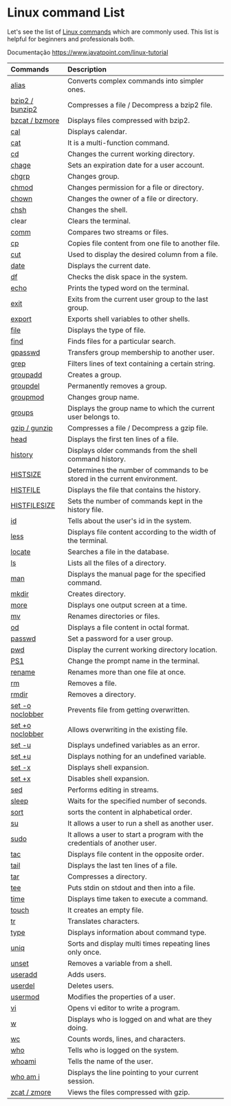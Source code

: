 # Linux command List

Let's see the list of [Linux commands](https://www.javatpoint.com/linux-commands) which are commonly used. This list is helpful for beginners and professionals both.

Documentação  https://www.javatpoint.com/linux-tutorial

| Commands                                                     | Description                                                  |
| :----------------------------------------------------------- | :----------------------------------------------------------- |
| [alias](https://www.javatpoint.com/linux-aliases)            | Converts complex commands into simpler ones.                 |
| [bzip2 / bunzip2](https://www.javatpoint.com/linux-bzip2-bunzip2) | Compresses a file / Decompress a bzip2 file.                 |
| [bzcat / bzmore](https://www.javatpoint.com/linux-bzcat-bzmore) | Displays files compressed with bzip2.                        |
| [cal](https://www.javatpoint.com/linux-cal)                  | Displays calendar.                                           |
| [cat](https://www.javatpoint.com/linux-cat)                  | It is a multi-function command.                              |
| [cd](https://www.javatpoint.com/linux-cd)                    | Changes the current working directory.                       |
| [chage](https://www.javatpoint.com/linux-user-password)      | Sets an expiration date for a user account.                  |
| [chgrp](https://www.javatpoint.com/linux-file-ownership)     | Changes group.                                               |
| [chmod](https://www.javatpoint.com/linux-file-permissions)   | Changes permission for a file or directory.                  |
| [chown](https://www.javatpoint.com/linux-file-ownership)     | Changes the owner of a file or directory.                    |
| [chsh](https://www.javatpoint.com/linux-user-management)     | Changes the shell.                                           |
| clear                                                        | Clears the terminal.                                         |
| [comm](https://www.javatpoint.com/linux-comm)                | Compares two streams or files.                               |
| [cp](https://www.javatpoint.com/linux-cp)                    | Copies file content from one file to another file.           |
| [cut](https://www.javatpoint.com/linux-cut)                  | Used to display the desired column from a file.              |
| [date](https://www.javatpoint.com/linux-date)                | Displays the current date.                                   |
| [df](https://www.javatpoint.com/linux-df)                    | Checks the disk space in the system.                         |
| [echo](https://www.javatpoint.com/bash-read-user-input)      | Prints the typed word on the terminal.                       |
| [exit](http://javatpoint.com/linux-exit-command)             | Exits from the current user group to the last group.         |
| [export](https://www.javatpoint.com/linux-export-command)    | Exports shell variables to other shells.                     |
| [file](https://www.javatpoint.com/linux-file)                | Displays the type of file.                                   |
| [find](https://www.javatpoint.com/linux-find)                | Finds files for a particular search.                         |
| [gpasswd](https://www.javatpoint.com/linux-groups)           | Transfers group membership to another user.                  |
| [grep](https://www.javatpoint.com/linux-grep)                | Filters lines of text containing a certain string.           |
| [groupadd](https://www.javatpoint.com/linux-groups)          | Creates a group.                                             |
| [groupdel](https://www.javatpoint.com/linux-groups)          | Permanently removes a group.                                 |
| [groupmod](https://www.javatpoint.com/linux-groups)          | Changes group name.                                          |
| [groups](https://www.javatpoint.com/linux-groups)            | Displays the group name to which the current user belongs to. |
| [gzip / gunzip](https://www.javatpoint.com/linux-gzip)       | Compresses a file / Decompress a gzip file.                  |
| [head](https://www.javatpoint.com/linux-head)                | Displays the first ten lines of a file.                      |
| [history](https://www.javatpoint.com/linux-shell-history-commands) | Displays older commands from the shell command history.      |
| [HISTSIZE](https://www.javatpoint.com/linux-history-size)    | Determines the number of commands to be stored in the current environment. |
| [HISTFILE](https://www.javatpoint.com/linux-history-size)    | Displays the file that contains the history.                 |
| [HISTFILESIZE](https://www.javatpoint.com/linux-history-size) | Sets the number of commands kept in the history file.        |
| [id](http://javatpoint.com/linux-id-command)                 | Tells about the user's id in the system.                     |
| [less](https://www.javatpoint.com/linux-less)                | Displays file content according to the width of the terminal. |
| [locate](https://www.javatpoint.com/linux-locate)            | Searches a file in the database.                             |
| [ls](https://www.javatpoint.com/linux-ls)                    | Lists all the files of a directory.                          |
| [man](https://www.javatpoint.com/linux-man)                  | Displays the manual page for the specified command.          |
| [mkdir](https://www.javatpoint.com/linux-mkdir)              | Creates directory.                                           |
| [more](https://www.javatpoint.com/linux-more)                | Displays one output screen at a time.                        |
| [mv](https://www.javatpoint.com/linux-mv)                    | Renames directories or files.                                |
| [od](https://www.javatpoint.com/linux-od)                    | Displays a file content in octal format.                     |
| [passwd](https://www.javatpoint.com/linux-user-password)     | Set a password for a user group.                             |
| [pwd](https://www.javatpoint.com/linux-pwd)                  | Display the current working directory location.              |
| [PS1](https://www.javatpoint.com/linux-ps)                   | Change the prompt name in the terminal.                      |
| [rename](https://www.javatpoint.com/linux-rename)            | Renames more than one file at once.                          |
| [rm](https://www.javatpoint.com/linux-rm)                    | Removes a file.                                              |
| [rmdir](https://www.javatpoint.com/linux-rmdir)              | Removes a directory.                                         |
| [set -o noclobber](http://javatpoint.com/linux-set-command)  | Prevents file from getting overwritten.                      |
| [set +o noclobber](http://javatpoint.com/linux-set-command)  | Allows overwriting in the existing file.                     |
| [set -u](http://javatpoint.com/linux-set-command)            | Displays undefined variables as an error.                    |
| [set +u](http://javatpoint.com/linux-set-command)            | Displays nothing for an undefined variable.                  |
| [set -x](http://javatpoint.com/linux-set-command)            | Displays shell expansion.                                    |
| [set +x](http://javatpoint.com/linux-set-command)            | Disables shell expansion.                                    |
| [sed](https://www.javatpoint.com/linux-sed)                  | Performs editing in streams.                                 |
| [sleep](https://www.javatpoint.com/linux-sleep)              | Waits for the specified number of seconds.                   |
| [sort](https://www.javatpoint.com/linux-sort)                | sorts the content in alphabetical order.                     |
| [su](https://www.javatpoint.com/linux-su-commands)           | It allows a user to run a shell as another user.             |
| [sudo](https://www.javatpoint.com/linux-su-commands)         | It allows a user to start a program with the credentials of another user. |
| [tac](https://www.javatpoint.com/linux-tac)                  | Displays file content in the opposite order.                 |
| [tail](https://www.javatpoint.com/linux-tail)                | Displays the last ten lines of a file.                       |
| [tar](https://www.javatpoint.com/linux-gzip)                 | Compresses a directory.                                      |
| [tee](https://www.javatpoint.com/linux-tee)                  | Puts stdin on stdout and then into a file.                   |
| [time](https://www.javatpoint.com/linux-time)                | Displays time taken to execute a command.                    |
| [touch](https://www.javatpoint.com/linux-touch)              | It creates an empty file.                                    |
| [tr](https://www.javatpoint.com/linux-tr)                    | Translates characters.                                       |
| [type](https://www.javatpoint.com/linux-shell-commands)      | Displays information about command type.                     |
| [uniq](https://www.javatpoint.com/linux-uniq)                | Sorts and display multi times repeating lines only once.     |
| [unset](https://www.javatpoint.com/linux-set-environment-variable) | Removes a variable from a shell.                             |
| [useradd](https://www.javatpoint.com/linux-create-user)      | Adds users.                                                  |
| [userdel](https://www.javatpoint.com/linux-user-management)  | Deletes users.                                               |
| [usermod](https://www.javatpoint.com/linux-groups)           | Modifies the properties of a user.                           |
| [vi](https://www.javatpoint.com/vi-editor)                   | Opens vi editor to write a program.                          |
| [w](https://www.javatpoint.com/linux-users)                  | Displays who is logged on and what are they doing.           |
| [wc](https://www.javatpoint.com/linux-wc)                    | Counts words, lines, and characters.                         |
| [who](https://www.javatpoint.com/linux-users)                | Tells who is logged on the system.                           |
| [whoami](https://www.javatpoint.com/linux-users)             | Tells the name of the user.                                  |
| [who am i](https://www.javatpoint.com/linux-users)           | Displays the line pointing to your current session.          |
| [zcat / zmore](https://www.javatpoint.com/linux-zcat-zmore)  | Views the files compressed with gzip.                        |